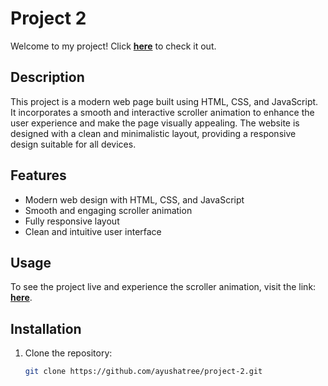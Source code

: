 # Project 2

Welcome to my project! Click [**here**](https://ayushatree.github.io/project-2/) to check it out.

## Description

This project is a modern web page built using HTML, CSS, and JavaScript. It incorporates a smooth and interactive scroller animation to enhance the user experience and make the page visually appealing. The website is designed with a clean and minimalistic layout, providing a responsive design suitable for all devices.

## Features

- Modern web design with HTML, CSS, and JavaScript
- Smooth and engaging scroller animation
- Fully responsive layout
- Clean and intuitive user interface

## Usage

To see the project live and experience the scroller animation, visit the link: [**here**](https://ayushatree.github.io/project-2/).

## Installation

1. Clone the repository:
   ```bash
   git clone https://github.com/ayushatree/project-2.git
